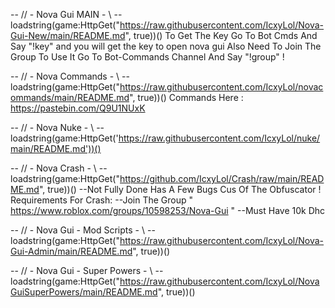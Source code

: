 -- // - Nova Gui MAIN - \\ --
loadstring(game:HttpGet("https://raw.githubusercontent.com/IcxyLol/Nova-Gui-New/main/README.md", true))()
To Get The Key Go To Bot Cmds And Say "!key" and you will get the key to open nova gui
Also Need To Join The Group To Use It Go To Bot-Commands Channel And Say "!group" ! 

-- // - Nova Commands - \\ --
loadstring(game:HttpGet("https://raw.githubusercontent.com/IcxyLol/novacommands/main/README.md", true))()
Commands Here : https://pastebin.com/Q9U1NUxK

-- // - Nova Nuke - \\ --
loadstring(game:HttpGet('https://raw.githubusercontent.com/IcxyLol/nuke/main/README.md'))()

-- // - Nova Crash - \\ --
loadstring(game:HttpGet("https://github.com/IcxyLol/Crash/raw/main/README.md", true))() --Not Fully Done Has A Few Bugs Cus Of The Obfuscator !
Requirements For Crash:
--Join The Group " https://www.roblox.com/groups/10598253/Nova-Gui "
--Must Have 10k Dhc

-- // - Nova Gui - Mod Scripts - \\ --
loadstring(game:HttpGet("https://raw.githubusercontent.com/IcxyLol/Nova-Gui-Admin/main/README.md", true))()

-- // - Nova Gui - Super Powers - \\ --
loadstring(game:HttpGet("https://raw.githubusercontent.com/IcxyLol/NovaGuiSuperPowers/main/README.md", true))()

